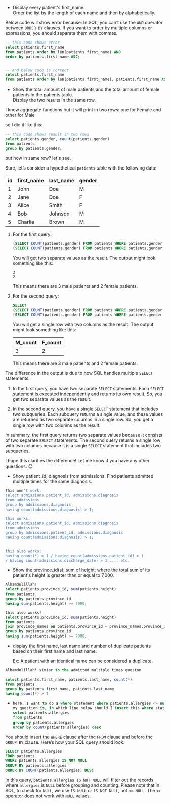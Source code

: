 - Display every patient's first_name.  
  Order the list by the length of each name and then by alphabetically.

Below code will show error because: In SQL, you can’t use the `AND` operator between `ORDER BY` clauses. If you want to order by multiple columns or expressions, you should separate them with commas.

```sql
-- this code shows error
select patients.first_name
from patients order by len(patients.first_name) AND 
order by patients.first_name ASC; 


-- And below code is correct
select patients.first_name
from patients order by len(patients.first_name), patients.first_name ASC;
```

- Show the total amount of male patients and the total amount of female patients in the patients table.  
  Display the two results in the same row.

I know aggregate functions but it will print in two rows: one for Female and other for Male

so I did it like this:

```sql
-- this code shows result in two rows
select patients.gender, count(patients.gender)
from patients
group by patients.gender;
```

but how in same row? let's see.

Sure, let’s consider a hypothetical `patients` table with the following data:

| id  | first_name | last_name | gender |
| --- | ---------- | --------- | ------ |
| 1   | John       | Doe       | M      |
| 2   | Jane       | Doe       | F      |
| 3   | Alice      | Smith     | F      |
| 4   | Bob        | Johnson   | M      |
| 5   | Charlie    | Brown     | M      |

1. For the first query:
   
   ```sql
   (SELECT COUNT(patients.gender) FROM patients WHERE patients.gender = 'M'), 
   (SELECT COUNT(patients.gender) FROM patients WHERE patients.gender = 'F')
   ```
   
   You will get two separate values as the result. The output might look something like this:
   
   ```
   3
   2
   ```
   
   This means there are 3 male patients and 2 female patients.

2. For the second query:
   
   ```sql
   SELECT
   (SELECT COUNT(patients.gender) FROM patients WHERE patients.gender = 'M'), 
   (SELECT COUNT(patients.gender) FROM patients WHERE patients.gender = 'F')
   ```
   
   You will get a single row with two columns as the result. The output might look something like this:
   
   | M_count | F_count |
   | ------- | ------- |
   | 3       | 2       |
   
   This means there are 3 male patients and 2 female patients.

The difference in the output is due to how SQL handles multiple `SELECT` statements:

1. In the first query, you have two separate `SELECT` statements. Each `SELECT` statement is executed independently and returns its own result. So, you get two separate values as the result.

2. In the second query, you have a single `SELECT` statement that includes two subqueries. Each subquery returns a single value, and these values are returned as two separate columns in a single row. So, you get a single row with two columns as the result.

In summary, the first query returns two separate values because it consists of two separate `SELECT` statements. The second query returns a single row with two columns because it is a single `SELECT` statement that includes two subqueries.

I hope this clarifies the difference! Let me know if you have any other questions. 😊

- Show patient_id, diagnosis from admissions. Find patients admitted multiple times for the same diagnosis.

```sql
This won't work:
select admissions.patient_id, admissions.diagnosis
from admissions
group by admissions.diagnosis
having count(admissions.diagnosis) > 1; 

this works:
select admissions.patient_id, admissions.diagnosis
from admissions
group by admissions.patient_id, admissions.diagnosis
having count(admissions.diagnosis) > 1; 


this also works:
having count(*) > 1 / having count(admissions.patient_id) > 1 
/ having count(admissions.discharge_date) > 1 .... etc.
```

- Show the province_id(s), sum of height; where the total sum of its patient's height is greater than or equal to 7,000.

```sql
Alhamdulillah!
select patients.province_id, sum(patients.height)
from patients
group by patients.province_id
having sum(patients.height) >= 7000;
```

```sql
this also works!
select patients.province_id, sum(patients.height)
from patients
join province_names on patients.province_id = province_names.province_id
group by patients.province_id
having sum(patients.height) >= 7000;
```

* display the first name, last name and number of duplicate patients based on their first name and last name.  
  
  Ex: A patient with an identical name can be considered a duplicate.

```sql
Alhamdulillah! simiar to the admitted multiple times queston

select patients.first_name, patients.last_name, count(*)
from patients
group by patients.first_name, patients.last_name
having count(*) > 1
```



- ```sql
  here, I want to do a where statement where patients.allergies <> null. 
  my question is, in which line below should I insert this where statement ?
  select patients.allergies
  from patients
  group by patients.allergies
  order by count(patients.allergies) desc
  ```

You should insert the `WHERE` clause after the `FROM` clause and before the `GROUP BY` clause. Here’s how your SQL query should look:

```sql
SELECT patients.allergies
FROM patients
WHERE patients.allergies IS NOT NULL
GROUP BY patients.allergies
ORDER BY COUNT(patients.allergies) DESC
```

In this query, `patients.allergies IS NOT NULL` will filter out the records where `allergies` is `NULL` before grouping and counting. Please note that in SQL, to check for `NULL`, we use `IS NULL` or `IS NOT NULL`, not `<> NULL`. The `<>` operator does not work with `NULL` values.
